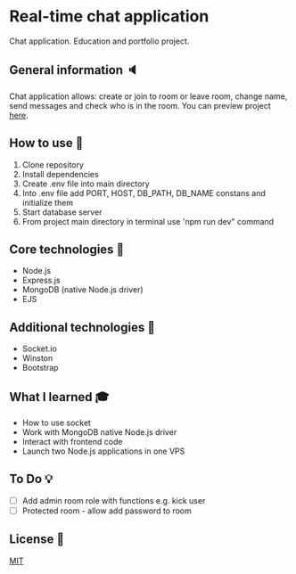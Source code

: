 # Real-time chat application
Chat application. Education and portfolio project.

## General information :speaker:  
Chat application allows: create or join to room or leave room, change name, send messages and check who is in the room. You can preview project [here](http://rtchat.toadres.pl).  

## How to use :speech_balloon:  
1. Clone repository  
2. Install dependencies  
3. Create .env file into main directory  
4. Into .env file add PORT, HOST, DB_PATH, DB_NAME constans and initialize them  
5. Start database server  
6. From project main directory in terminal use 'npm run dev" command

## Core technologies :rocket:  
* Node.js  
* Express.js  
* MongoDB (native Node.js driver) 
* EJS

## Additional technologies :link:  
* Socket.io    
* Winston
* Bootstrap

## What I learned :mortar_board:   
* How to use socket  
* Work with MongoDB native Node.js driver
* Interact with frontend code  
* Launch two Node.js applications in one VPS 

## To Do :bulb:  
- [ ] Add admin room role with functions e.g. kick user  
- [ ] Protected room - allow add password to room  

## License :closed_book:  
[MIT](LICENSE)
